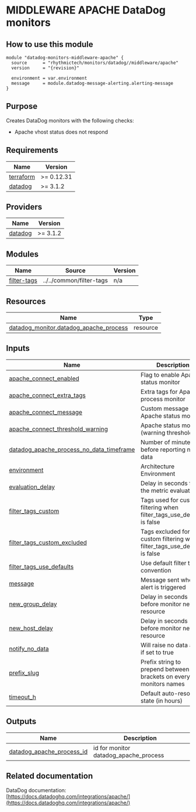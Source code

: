# MIDDLEWARE APACHE DataDog monitors

## How to use this module

```hcl
module "datadog-monitors-middleware-apache" {
  source      = "rhythmictech/monitors/datadog//middleware/apache"
  version     = "{revision}"

  environment = var.environment
  message     = module.datadog-message-alerting.alerting-message
}

```

## Purpose

Creates DataDog monitors with the following checks:

- Apache vhost status does not respond

<!-- BEGIN_TF_DOCS -->
## Requirements

| Name | Version |
|------|---------|
| <a name="requirement_terraform"></a> [terraform](#requirement\_terraform) | >= 0.12.31 |
| <a name="requirement_datadog"></a> [datadog](#requirement\_datadog) | >= 3.1.2 |

## Providers

| Name | Version |
|------|---------|
| <a name="provider_datadog"></a> [datadog](#provider\_datadog) | >= 3.1.2 |

## Modules

| Name | Source | Version |
|------|--------|---------|
| <a name="module_filter-tags"></a> [filter-tags](#module\_filter-tags) | ../../common/filter-tags | n/a |

## Resources

| Name | Type |
|------|------|
| [datadog_monitor.datadog_apache_process](https://registry.terraform.io/providers/DataDog/datadog/latest/docs/resources/monitor) | resource |

## Inputs

| Name | Description | Type | Default | Required |
|------|-------------|------|---------|:--------:|
| <a name="input_apache_connect_enabled"></a> [apache\_connect\_enabled](#input\_apache\_connect\_enabled) | Flag to enable Apache status monitor | `string` | `"true"` | no |
| <a name="input_apache_connect_extra_tags"></a> [apache\_connect\_extra\_tags](#input\_apache\_connect\_extra\_tags) | Extra tags for Apache process monitor | `list(string)` | `[]` | no |
| <a name="input_apache_connect_message"></a> [apache\_connect\_message](#input\_apache\_connect\_message) | Custom message for Apache status monitor | `string` | `""` | no |
| <a name="input_apache_connect_threshold_warning"></a> [apache\_connect\_threshold\_warning](#input\_apache\_connect\_threshold\_warning) | Apache status monitor (warning threshold) | `string` | `3` | no |
| <a name="input_datadog_apache_process_no_data_timeframe"></a> [datadog\_apache\_process\_no\_data\_timeframe](#input\_datadog\_apache\_process\_no\_data\_timeframe) | Number of minutes before reporting no data | `string` | `10` | no |
| <a name="input_environment"></a> [environment](#input\_environment) | Architecture Environment | `string` | n/a | yes |
| <a name="input_evaluation_delay"></a> [evaluation\_delay](#input\_evaluation\_delay) | Delay in seconds for the metric evaluation | `number` | `15` | no |
| <a name="input_filter_tags_custom"></a> [filter\_tags\_custom](#input\_filter\_tags\_custom) | Tags used for custom filtering when filter\_tags\_use\_defaults is false | `string` | `"*"` | no |
| <a name="input_filter_tags_custom_excluded"></a> [filter\_tags\_custom\_excluded](#input\_filter\_tags\_custom\_excluded) | Tags excluded for custom filtering when filter\_tags\_use\_defaults is false | `string` | `""` | no |
| <a name="input_filter_tags_use_defaults"></a> [filter\_tags\_use\_defaults](#input\_filter\_tags\_use\_defaults) | Use default filter tags convention | `string` | `"true"` | no |
| <a name="input_message"></a> [message](#input\_message) | Message sent when an alert is triggered | `any` | n/a | yes |
| <a name="input_new_group_delay"></a> [new\_group\_delay](#input\_new\_group\_delay) | Delay in seconds before monitor new resource | `number` | `300` | no |
| <a name="input_new_host_delay"></a> [new\_host\_delay](#input\_new\_host\_delay) | Delay in seconds before monitor new resource | `number` | `300` | no |
| <a name="input_notify_no_data"></a> [notify\_no\_data](#input\_notify\_no\_data) | Will raise no data alert if set to true | `bool` | `true` | no |
| <a name="input_prefix_slug"></a> [prefix\_slug](#input\_prefix\_slug) | Prefix string to prepend between brackets on every monitors names | `string` | `""` | no |
| <a name="input_timeout_h"></a> [timeout\_h](#input\_timeout\_h) | Default auto-resolving state (in hours) | `number` | `0` | no |

## Outputs

| Name | Description |
|------|-------------|
| <a name="output_datadog_apache_process_id"></a> [datadog\_apache\_process\_id](#output\_datadog\_apache\_process\_id) | id for monitor datadog\_apache\_process |
<!-- END_TF_DOCS -->
## Related documentation

DataDog documentation: [https://docs.datadoghq.com/integrations/apache/](https://docs.datadoghq.com/integrations/apache/)

